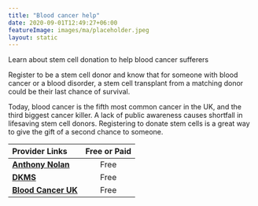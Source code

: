 ```yaml
---
title: "Blood cancer help"
date: 2020-09-01T12:49:27+06:00
featureImage: images/ma/placeholder.jpeg
layout: static
---
```


Learn about stem cell donation to help blood cancer sufferers

Register to be a stem cell donor and know that for someone with blood cancer or a blood disorder, a stem cell transplant from a matching donor could be their last chance of survival.

Today, blood cancer is the fifth most common cancer in the UK, and the third biggest cancer killer. A lack of public awareness causes shortfall in lifesaving stem cell donors. Registering to donate stem cells is a great way to give the gift of a second chance to someone.

| Provider Links      | Free or Paid  |  
| :-----------          | :--------------:      |  
| [**Anthony Nolan**](https://www.anthonynolan.org/help-save-a-life/join-stem-cell-register) | Free  | 
| [**DKMS**](https://www.dkms.org.uk/register-now) | Free  | 
| [**Blood Cancer UK**](https://bloodcancer.org.uk/) | Free  | 
  

<br/><br/>






